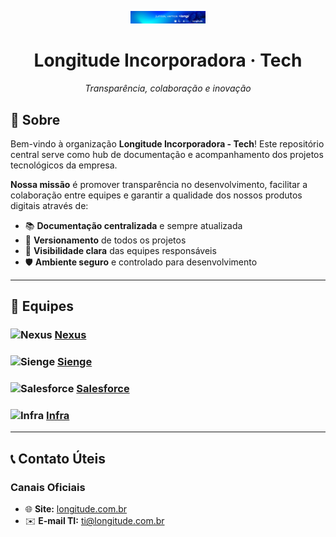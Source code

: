 <p align="center">
  <a href="https://www.longitude.com.br/" target="_blank">
    <img src="./cover.jpg" width="120" alt="Longitude Incorporadora" />
  </a>
</p>

<h1 align="center">Longitude Incorporadora · Tech</h1>

<p align="center">
  <em>Transparência, colaboração e inovação</em>
</p>


## 🎯 Sobre

Bem-vindo à organização **Longitude Incorporadora - Tech**! Este repositório central serve como hub de documentação e acompanhamento dos projetos tecnológicos da empresa.

**Nossa missão** é promover transparência no desenvolvimento, facilitar a colaboração entre equipes e garantir a qualidade dos nossos produtos digitais através de:

- 📚 **Documentação centralizada** e sempre atualizada
- 🔄 **Versionamento** de todos os projetos
- 👥 **Visibilidade clara** das equipes responsáveis
- 🛡️ **Ambiente seguro** e controlado para desenvolvimento

---

## 👥 Equipes

### <img src="https://avatars.githubusercontent.com/t/13188306?s=116&v=4" width="24" alt="Nexus"/> [Nexus](https://github.com/orgs/Incorporadora-Longitude/teams/nexus)


### <img src="https://avatars.githubusercontent.com/t/13188341?s=116&v=4" width="24" alt="Sienge"/> [Sienge](https://github.com/orgs/Incorporadora-Longitude/teams/sienge)

### <img src="https://avatars.githubusercontent.com/t/13188371?s=116&v=4" width="24" alt="Salesforce"/> [Salesforce](https://github.com/orgs/Incorporadora-Longitude/teams/salesforce)

### <img src="https://avatars.githubusercontent.com/t/13189964?s=116&v=4" width="24" alt="Infra"/> [Infra](https://github.com/orgs/Incorporadora-Longitude/teams/infra)

---

## 📞 Contato Úteis

### Canais Oficiais
- 🌐 **Site:** [longitude.com.br](https://www.longitude.com.br)
- ✉️ **E-mail TI:** [ti@longitude.com.br](mailto:ti@longitude.com.br)

